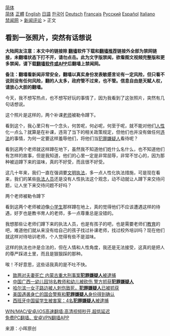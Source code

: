  <!-- 面包屑导航 --> <div class="breadcrumb"><!-- GTranslate: https://gtranslate.io/ -->  <div class="switcher notranslate">  <div class="selected">  <a href="#" onclick="return false;"> 简体</a>  </div>  <div class="option">  <a href="https://www.bannedbook.org" onclick="doGTranslate('zh-CN|zh-CN');jQuery('div.switcher div.selected a').html(jQuery(this).html());return false;" title="简体中文" class="nturl selected"> 简体</a>  <a href="https://www.bannedbook.org/zh-tw/" onclick="doGTranslate('zh-CN|zh-TW');jQuery('div.switcher div.selected a').html(jQuery(this).html());return false;" title="繁體中文" class="nturl"> 正體</a>  <a href="https://www.bannedbook.org/en/" onclick="doGTranslate('zh-CN|en');jQuery('div.switcher div.selected a').html(jQuery(this).html());return false;" title="English" class="nturl"> English</a>  <a href="https://www.bannedbook.org/ja/" onclick="doGTranslate('zh-CN|ja');jQuery('div.switcher div.selected a').html(jQuery(this).html());return false;" title="日本語" class="nturl"> 日語</a>  <a href="https://www.bannedbook.org/ko/" onclick="doGTranslate('zh-CN|ko');jQuery('div.switcher div.selected a').html(jQuery(this).html());return false;" title="한국어" class="nturl"> 한국어</a>  <a href="https://www.bannedbook.org/de/" onclick="doGTranslate('zh-CN|de');jQuery('div.switcher div.selected a').html(jQuery(this).html());return false;" title="Deutsch" class="nturl"> Deutsch</a>  <a href="https://www.bannedbook.org/fr/" onclick="doGTranslate('zh-CN|fr');jQuery('div.switcher div.selected a').html(jQuery(this).html());return false;" title="Français" class="nturl"> Français</a>  <a href="https://www.bannedbook.org/ru/" onclick="doGTranslate('zh-CN|ru');jQuery('div.switcher div.selected a').html(jQuery(this).html());return false;" title="Русский" class="nturl"> Русский</a>  <a href="https://www.bannedbook.org/es/" onclick="doGTranslate('zh-CN|es');jQuery('div.switcher div.selected a').html(jQuery(this).html());return false;" title="Español" class="nturl"> Español</a>  <a href="https://www.bannedbook.org/it/" onclick="doGTranslate('zh-CN|it');jQuery('div.switcher div.selected a').html(jQuery(this).html());return false;" title="Italiano" class="nturl"> Italiano</a>  </div>  </div>      <div class='breadcrumb-sub'><!-- Breadcrumb NavXT 6.3.0 --> <a href="https://www.bannedbook.org/" class="home">禁闻网</a> &gt; <a href="https://www.bannedbook.org/bnews/comments/" class="category">新闻评论</a> &gt; 正文</div></div><h2>看到一张照片，突然有话想说</h2> <p class="notice"><b>大陆网友注意：本文中的链接除 <a href="https://github.com/bannedbook/fanqiang" >翻墙</a>软件下载和<a href="https://github.com/killgcd/justmysocks/blob/master/README.md">翻墙推荐</a>链接外全部为禁网链接，未翻墙状态下打不开，请勿点击。此为文字版禁闻，欲看图文视频完整版和更多禁闻，请下载<a href="https://github.com/bannedbook/fanqiang">翻墙软件或APP</a>后翻墙上禁闻网。</p><p>备注：翻墙看新闻非常安全，翻墙以真实身份发表敏感言论有一定风险，但只看不说则没有任何风险，翻的人太多，政府管不过来，也不管。信息自由是天赋人权，请放心大胆的翻墙。</b></p>  <div class="entry"> <p>今天，我不想写热点，也不想写好玩的事情了，因为我看到了这张照片，突然有几句话想说。</p> <p>这个照片是这样的，两个补课<a href="https://www.bannedbook.org/bnews/tag/%e8%80%81%e5%b8%88/" class="st_tag internal_tag" rel="tag" title="标签 老师 下的日志">老师</a>被勒令蹲下。</p> <p>看到这个，我心里只有一个念头，何苦呢，何必呢，何至于呢，就不能对他们<a href="https://www.bannedbook.org/bnews/tag/%e4%ba%ba%e6%80%a7/" class="st_tag internal_tag" rel="tag" title="标签 人性 下的日志">人性</a>化一点么？就算是在补课，违背了当下的相关政策规定，但他们也并没有做任何<a href="https://www.bannedbook.org/bnews/tag/%e8%bf%9d%e6%b3%95/" class="st_tag internal_tag" rel="tag" title="标签 违法 下的日志">违法</a>的事情，为何一定要这样羞辱他们，将他们当<a href="https://www.bannedbook.org/bnews/tag/%E7%8A%AF%E7%BD%AA%E5%AB%8C%E7%96%91%E4%BA%BA/" class="st_tag internal_tag" rel="tag" title="标签 犯罪嫌疑人 下的日志">犯罪嫌疑人</a>看待呢？</p>  <p>看到这两个老师就这样蹲在地下，虽然我不知道他们姓什么名什么，也不知道他们有怎样的故事，但是我知道，他们的心里一定是非常屈辱，非常不甘心的，因为那种被迫蹲下来的滋味，真的不好受，而且很不好受。</p> <p>这几十年来，我们一直在强调要<a href="https://www.bannedbook.org/bnews/tag/%E6%96%87%E6%98%8E%E6%89%A7%E6%B3%95/" class="st_tag internal_tag" rel="tag" title="标签 文明执法 下的日志">文明执法</a>，多一点人性化执法措施，可是现在看来，我们的某些<a href="https://www.bannedbook.org/bnews/tag/%E6%89%A7%E6%B3%95%E4%BA%BA%E5%91%98/" class="st_tag internal_tag" rel="tag" title="标签 执法人员 下的日志">执法人员</a>还是没有人性执法这个观念，动不动就让人蹲下来交待问题，让人坐下来交待问题不好吗？</p> <p>两个老师被勒令蹲下</p>  <p>看到这两个老师被迫像<a href="https://www.bannedbook.org/bnews/tag/%E5%B0%8F%E5%AD%A6%E7%94%9F/" class="st_tag internal_tag" rel="tag" title="标签 小学生 下的日志">小学生</a>那样蹲在地上，真的觉得他们不应该遭遇这样的待遇，好歹也是教书育人的老师，多一点尊重总是没错的。</p> <p>我想那些让老师们蹲下来的执法人员，也是有孩子的吧，也是需要老师们<a href="https://www.bannedbook.org/bnews/tag/%e6%95%99%e8%82%b2/" class="st_tag internal_tag" rel="tag" title="标签 教育 下的日志">教育</a>的吧，难道他们就从来没有给自己的孩子找过补课老师，找过校外培训吗？现在他们就这样对待培训老师，个人觉得有些不是滋味。</p> <p>这样的执法也许是合法的，但在人情和人性角度，我还是无法接受，这真的是把人的尊严踩进土里，而且是狠狠踩的那种。</p>  <p>唉！不好意思，这些话我真的是不吐不快。</p> <ul class='op-related-articles' title='相关阅读'> <li><a href='https://www.bannedbook.org/bnews/baitai/20210520/1550347.html' target='_blank'>致两对夫妻死亡 内蒙古重大刑事案<b>犯罪嫌疑人</b>被逮捕</a></li> <li><a href='https://www.bannedbook.org/bnews/headline/20210428/1535589.html' target='_blank'>中国广西一幼儿园18名教师和幼儿被砍伤 警方抓获<b>犯罪嫌疑人</b></a></li> <li><a href='https://www.bannedbook.org/bnews/baitai/20210418/1528854.html' target='_blank'>哈尔滨一女子路边被人刺伤致死，<b>犯罪嫌疑人</b>已被抓获</a></li> <li><a href='https://www.bannedbook.org/bnews/baitai/20210403/1518755.html' target='_blank'>美国遇袭身亡的国会警察和<b>犯罪嫌疑人</b>身份得到确认</a></li> <li><a href='https://www.bannedbook.org/bnews/baitai/20201201/1440120.html' target='_blank'>西班牙中国留学生被害案：4名<b>犯罪嫌疑人</b>被逮捕</a></li> </ul> <p class="texttj"> <a href="https://github.com/bannedbook/fanqiang/wiki/V2ray%E6%9C%BA%E5%9C%BA" target="_blank">WIN/MAC/安卓/iOS高速翻墙:高清视频秒开,超低延迟</a><br/> <a href="https://github.com/bannedbook/fanqiang/wiki/%E7%A6%81%E9%97%BB%E7%BD%91%E5%AE%89%E5%8D%93%E7%BF%BB%E5%A2%99%E6%96%B0%E9%97%BBAPP" target="_blank">免费PC翻墙、安卓VPN翻墙APP</a></p><p> 来源：小晖原创 </p> <a name='sharetosocial'></a>  <div style="margin-bottom:5px;padding-bottom:5px;clear:both"> <div id="archive-pix-1" class="banner-ads"> <!-- AuctionX Display platform tag START --> <div id="26318x728x90x621x_ADSLOT2" clicktrack="%%CLICK_URL_ESC%%"></div> <!-- AuctionX Display platform tag END --> </div> <div id="archive-pix-2" class="banner-ads"> <!-- AuctionX Display platform tag START --> <div id="26315x300x250x621x_ADSLOT2" clicktrack="%%CLICK_URL_ESC%%"></div> <!-- AuctionX Display platform tag END --> </div> </div>  <div id="archive-pix-1" class="banner-ads"> <!-- AuctionX Display platform tag START --> <div id="26318x728x90x621x_ADSLOT3" clicktrack="%%CLICK_URL_ESC%%"></div> <!-- AuctionX Display platform tag END --> </div> </div><!--END ENTRY--> 